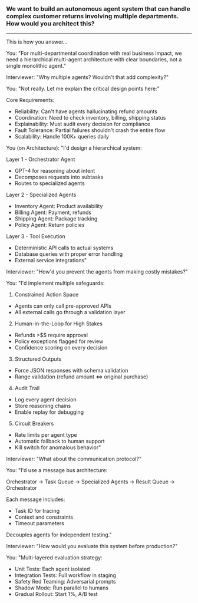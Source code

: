 ### We want to build an autonomous agent system that can handle complex customer returns involving multiple departments. How would you architect this?
---

This is how you answer...

You: "For multi-departmental coordination with real business impact, we need a hierarchical multi-agent architecture with clear boundaries, not a single monolithic agent."

Interviewer: "Why multiple agents? Wouldn't that add complexity?"

You: "Not really. Let me explain the critical design points here:"

Core Requirements:
 - Reliability: Can't have agents hallucinating refund amounts
 - Coordination: Need to check inventory, billing, shipping status
 - Explainability: Must audit every decision for compliance
 - Fault Tolerance: Partial failures shouldn't crash the entire flow
 - Scalability: Handle 100K+ queries daily

You (on Architecture): "I'd design a hierarchical system:

Layer 1 - Orchestrator Agent
 - GPT-4 for reasoning about intent
 - Decomposes requests into subtasks
 - Routes to specialized agents
   
Layer 2 - Specialized Agents
 - Inventory Agent: Product availability
 - Billing Agent: Payment, refunds
 - Shipping Agent: Package tracking
 - Policy Agent: Return policies
   
Layer 3 - Tool Execution
 - Deterministic API calls to actual systems
 - Database queries with proper error handling
 - External service integrations"

Interviewer: "How'd you prevent the agents from making costly mistakes?"

You: "I'd implement multiple safeguards:
1. Constrained Action Space
 - Agents can only call pre-approved APIs
 - All external calls go through a validation layer
2. Human-in-the-Loop for High Stakes
 - Refunds >$$ require approval
 - Policy exceptions flagged for review
 - Confidence scoring on every decision
3. Structured Outputs
 - Force JSON responses with schema validation
 - Range validation (refund amount <=> original purchase)
4. Audit Trail
 - Log every agent decision
 - Store reasoning chains
 - Enable replay for debugging
5. Circuit Breakers
 - Rate limits per agent type
 - Automatic fallback to human support
 - Kill switch for anomalous behavior"

Interviewer: "What about the communication protocol?"

You: "I'd use a message bus architecture:

Orchestrator -> Task Queue -> Specialized Agents -> Result Queue -> Orchestrator

Each message includes:
 - Task ID for tracing
 - Context and constraints
 - Timeout parameters

Decouples agents for independent testing."

Interviewer: "How would you evaluate this system before production?"

You: "Multi-layered evaluation strategy:
 - Unit Tests: Each agent isolated
 - Integration Tests: Full workflow in staging
 - Safety Red Teaming: Adversarial prompts
 - Shadow Mode: Run parallel to humans
 - Gradual Rollout: Start 1%, A/B test
